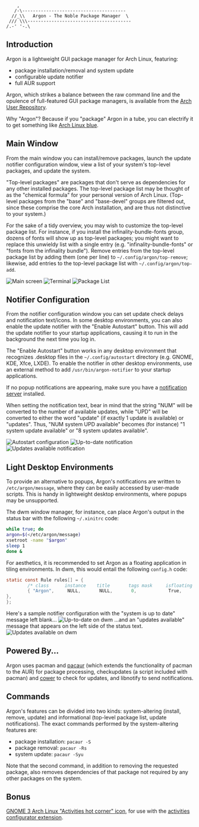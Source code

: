 ```
    ,
   /-\---------------------------------------
  //_\\   Argon - The Noble Package Manager  \
 /// \\\---------------------------------------
/.-' '-.\
```

Introduction
------------

Argon is a lightweight GUI package manager for Arch Linux, featuring:

  * package installation/removal and system update
  * configurable update notifier
  * full AUR support 

Argon, which strikes a balance between the raw command line and the opulence of full-featured GUI package managers, is available from the [Arch User Repository](https://aur.archlinux.org/packages/argon/).

Why "Argon"? Because if you "package" Argon in a tube, you can electrify it to get something like [Arch Linux blue](https://commons.wikimedia.org/wiki/File:ArTube.jpg).

Main Window
-----------

From the main window you can install/remove packages, launch the update notifier configuration window, view a list of your system's top-level packages, and update the system.

"Top-level packages" are packages that don't serve as dependencies for any other installed packages. The top-level package list may be thought of as the "chemical formula" for your personal version of Arch Linux. (Top-level packages from the "base" and "base-devel" groups are filtered out, since these comprise the core Arch installation, and are thus not distinctive to your system.)

For the sake of a tidy overview, you may wish to customize the top-level package list. For instance, if you install the infinality-bundle-fonts group, dozens of fonts will show up as top-level packages; you might want to replace this unwieldy list with a single entry (e.g. "infinality-bundle-fonts" or "fonts from the infinality bundle"). Remove entries from the top-level package list by adding them (one per line) to `~/.config/argon/top-remove`; likewise, add entries to the top-level package list with `~/.config/argon/top-add`.

![Main screen](https://raw.githubusercontent.com/14mRh4X0r/arch-argon/master/screenshots/argon-main.jpg)
![Terminal](https://raw.githubusercontent.com/14mRh4X0r/arch-argon/master/screenshots/argon-terminal.jpg)
![Package List](https://raw.githubusercontent.com/14mRh4X0r/arch-argon/master/screenshots/argon-list.jpg)

Notifier Configuration
----------------------

From the notifier configuration window you can set update check delays and notification text/icons. In some desktop environments, you can also enable the update notifier with the "Enable Autostart" button. This will add the update notifier to your startup applications, causing it to run in the background the next time you log in.

The "Enable Autostart" button works in any desktop environment that recognizes .desktop files in the `~/.config/autostart` directory (e.g. GNOME, KDE, Xfce, LXDE). To enable the notifier in other desktop environments, use an external method to add `/usr/bin/argon-notifier` to your startup applications.

If no popup notifications are appearing, make sure you have a [notification server](http://wiki.archlinux.org/index.php/Desktop_Notifications) installed.

When setting the notification text, bear in mind that the string "NUM" will be converted to the number of available updates, while "UPD" will be converted to either the word "update" (if exactly 1 update is available) or "updates". Thus, "NUM system UPD available" becomes (for instance) "1 system update available" or "8 system updates available".

![Autostart configuration](https://raw.githubusercontent.com/14mRh4X0r/arch-argon/master/screenshots/argon-autostart.jpg)
![Up-to-date notification](https://raw.githubusercontent.com/14mRh4X0r/arch-argon/master/screenshots/argon-fresh.jpg)
![Updates available notification](https://raw.githubusercontent.com/14mRh4X0r/arch-argon/master/screenshots/argon-stale.jpg)

Light Desktop Environments
--------------------------

To provide an alternative to popups, Argon's notifications are written to `/etc/argon/message`, where they can be easily accessed by user-made scripts. This is handy in lightweight desktop environments, where popups may be unsupported.

The dwm window manager, for instance, can place Argon's output in the status bar with the following `~/.xinitrc` code:

```bash
while true; do
argon=$(</etc/argon/message)
xsetroot -name "$argon"
sleep 1
done &
```

For aesthetics, it is recommended to set Argon as a floating application in tiling environments. In dwm, this would entail the following `config.h` code:

```c
static const Rule rules[] = {
        /* class      instance    title       tags mask     isfloating   monitor */
        { "Argon",     NULL,       NULL,       0,            True,        -1 
},
};
```

Here's a sample notifier configuration with the "system is up to date" message left blank...
![Up-to-date on dwm](https://raw.githubusercontent.com/14mRh4X0r/arch-argon/master/screenshots/argon-dwm-fresh.jpg)
...and an "updates available" message that appears on the left side of the status text.
![Updates available on dwm](https://raw.githubusercontent.com/14mRh4X0r/arch-argon/master/screenshots/argon-dwm-stale.jpg)

Powered By...
-------------

Argon uses pacman and [pacaur](https://aur.archlinux.org/packages/pacaur/) (which extends the functionality of pacman to the AUR) for package processing, checkupdates (a script included with pacman) and [cower](https://aur.archlinux.org/packages/cower/) to check for updates, and libnotify to send notifications.

Commands
--------

Argon's features can be divided into two kinds: system-altering (install, remove, update) and informational (top-level package list, update notifications). The exact commands performed by the system-altering features are:

  * package installation: `pacaur -S`
  * package removal: `pacaur -Rs`
  * system update: `pacaur -Syu` 

Note that the second command, in addition to removing the requested package, also removes dependencies of that package not required by any other packages on the system.

Bonus
-----

[GNOME 3 Arch Linux "Activities hot corner" icon](https://raw.githubusercontent.com/14mRh4X0r/arch-argon/master/icons/arch-gnome.png), for use with the [activities configurator extension](https://extensions.gnome.org/extension/358/activities-configurat).
